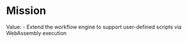 # Mission

Value: - Extend the workflow engine to support user-defined scripts via WebAssembly execution